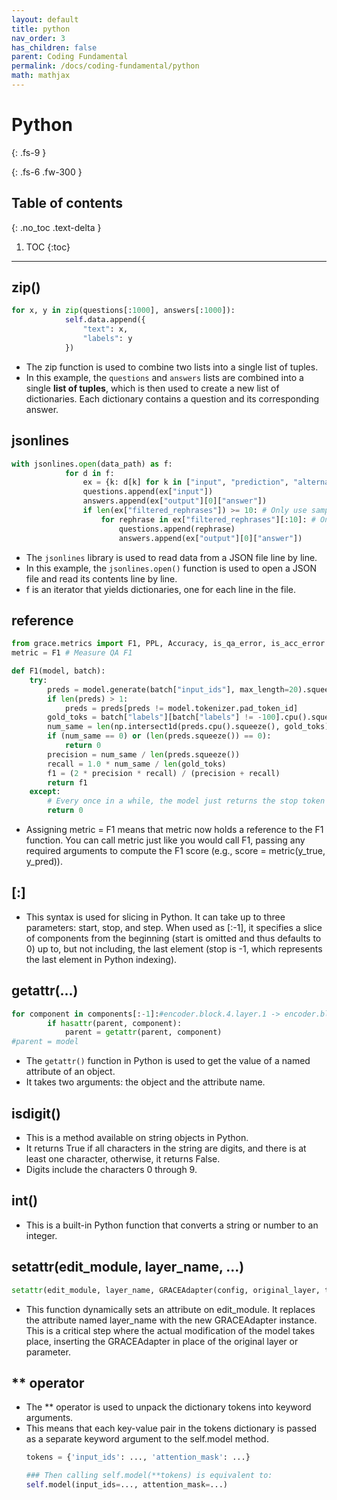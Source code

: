 ```yaml
---
layout: default
title: python
nav_order: 3
has_children: false
parent: Coding Fundamental
permalink: /docs/coding-fundamental/python
math: mathjax
---
```


# Python
{: .fs-9 }

<!-- [Document](https://docs.python.org/3/library/logging.html). -->
{: .fs-6 .fw-300 }

## Table of contents
{: .no_toc .text-delta }

1. TOC
{:toc}

---

## zip()
```python
for x, y in zip(questions[:1000], answers[:1000]):
            self.data.append({
                "text": x,
                "labels": y
            })
```
* The zip function is used to combine two lists into a single list of tuples.
* In this example, the `questions` and `answers` lists are combined into a single **list of tuples**, which is then used to create a new list of dictionaries. Each dictionary contains a question and its corresponding answer.

## jsonlines
```python
with jsonlines.open(data_path) as f:
            for d in f:
                ex = {k: d[k] for k in ["input", "prediction", "alternatives", "filtered_rephrases", "output"]}
                questions.append(ex["input"])
                answers.append(ex["output"][0]["answer"])
                if len(ex["filtered_rephrases"]) >= 10: # Only use samples for which there are 10 rephrasings
                    for rephrase in ex["filtered_rephrases"][:10]: # Only use the first 10 rephrasings
                        questions.append(rephrase)
                        answers.append(ex["output"][0]["answer"])
```
* The `jsonlines` library is used to read data from a JSON file line by line.
* In this example, the `jsonlines.open()` function is used to open a JSON file and read its contents line by line.
* f is an iterator that yields dictionaries, one for each line in the file.

## reference 
```python
from grace.metrics import F1, PPL, Accuracy, is_qa_error, is_acc_error
metric = F1 # Measure QA F1
```
```python
def F1(model, batch):
    try:
        preds = model.generate(batch["input_ids"], max_length=20).squeeze()
        if len(preds) > 1:
            preds = preds[preds != model.tokenizer.pad_token_id]
        gold_toks = batch["labels"][batch["labels"] != -100].cpu().squeeze() # -100 might be nonsense
        num_same = len(np.intersect1d(preds.cpu().squeeze(), gold_toks))
        if (num_same == 0) or (len(preds.squeeze()) == 0):
            return 0
        precision = num_same / len(preds.squeeze())
        recall = 1.0 * num_same / len(gold_toks)
        f1 = (2 * precision * recall) / (precision + recall)
        return f1
    except:
        # Every once in a while, the model just returns the stop token
        return 0
```
* Assigning metric = F1 means that metric now holds a reference to the F1 function. You can call metric just like you would call F1, passing any required arguments to compute the F1 score (e.g., score = metric(y_true, y_pred)).

## [\:]
* This syntax is used for slicing in Python. It can take up to three parameters: start, stop, and step. When used as [:-1], it specifies a slice of components from the beginning (start is omitted and thus defaults to 0) up to, but not including, the last element (stop is -1, which represents the last element in Python indexing).

## getattr(...)
```python
for component in components[:-1]:#encoder.block.4.layer.1 -> encoder.block.4.layer
        if hasattr(parent, component):
            parent = getattr(parent, component)
#parent = model
```
* The `getattr()` function in Python is used to get the value of a named attribute of an object. 
* It takes two arguments: the object and the attribute name.

## isdigit()
* This is a method available on string objects in Python. 
* It returns True if all characters in the string are digits, and there is at least one character, otherwise, it returns False. 
* Digits include the characters 0 through 9.

## int()
* This is a built-in Python function that converts a string or number to an integer.

## setattr(edit_module, layer_name, ...)

```python
setattr(edit_module, layer_name, GRACEAdapter(config, original_layer, transpose=transpose).to(self.device))
```
* This function dynamically sets an attribute on edit_module. It replaces the attribute named layer_name with the new GRACEAdapter instance. This is a critical step where the actual modification of the model takes place, inserting the GRACEAdapter in place of the original layer or parameter.

## ** operator
* The ** operator is used to unpack the dictionary tokens into keyword arguments.
* This means that each key-value pair in the tokens dictionary is passed as a separate keyword argument to the self.model method.
  ```python
  tokens = {'input_ids': ..., 'attention_mask': ...}
  ```
  ```python
  ### Then calling self.model(**tokens) is equivalent to:
  self.model(input_ids=..., attention_mask=...)
  ```   
